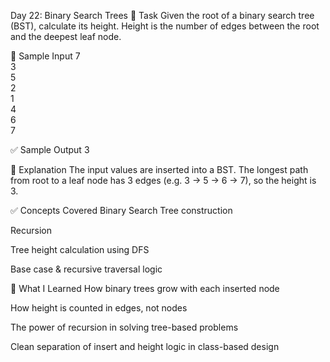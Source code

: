 
Day 22: Binary Search Trees
🧠 Task
Given the root of a binary search tree (BST), calculate its height.
Height is the number of edges between the root and the deepest leaf node.

🧪 Sample Input
7  
3  
5  
2  
1  
4  
6  
7

✅ Sample Output
3

🧾 Explanation
The input values are inserted into a BST.
The longest path from root to a leaf node has 3 edges (e.g. 3 → 5 → 6 → 7), so the height is 3.

✅ Concepts Covered 
Binary Search Tree construction

Recursion

Tree height calculation using DFS

Base case & recursive traversal logic

🚀 What I Learned
How binary trees grow with each inserted node

How height is counted in edges, not nodes

The power of recursion in solving tree-based problems

Clean separation of insert and height logic in class-based design

